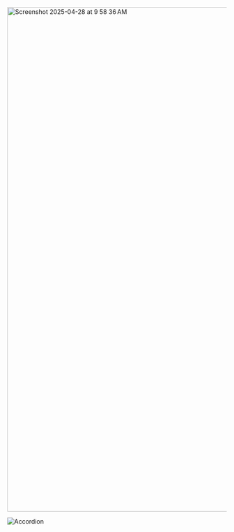 <img width="1159" alt="Screenshot 2025-04-28 at 9 58 36 AM" src="https://github.com/user-attachments/assets/bc934a60-b5a9-432e-a195-5d36671fb436" />

![Accordion](https://github.com/user-attachments/assets/2720fbd9-f3a4-4e93-8ad5-6ad82edc777f)
